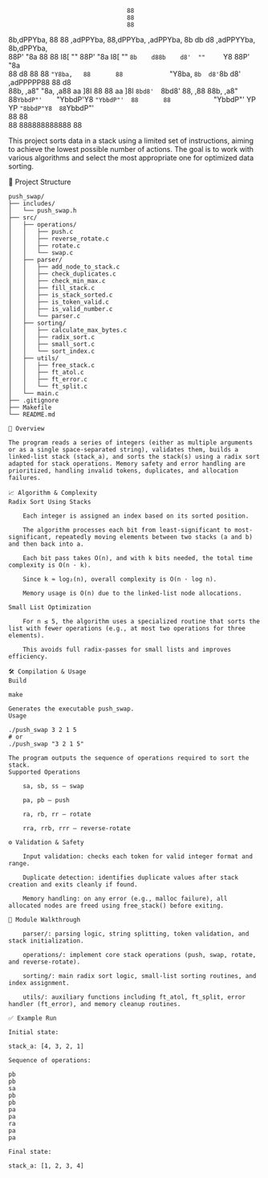 
                                     88                                                                             
                                     88                                                                             
                                     88                                                                             
8b,dPPYba,   88       88  ,adPPYba,  88,dPPYba,             ,adPPYba,  8b      db      d8  ,adPPYYba,  8b,dPPYba,   
88P'    "8a  88       88  I8[    ""  88P'    "8a            I8[    ""  `8b    d88b    d8'  ""     `Y8  88P'    "8a  
88       d8  88       88   `"Y8ba,   88       88             `"Y8ba,    `8b  d8'`8b  d8'   ,adPPPPP88  88       d8  
88b,   ,a8"  "8a,   ,a88  aa    ]8I  88       88            aa    ]8I    `8bd8'  `8bd8'    88,    ,88  88b,   ,a8"  
88`YbbdP"'    `"YbbdP'Y8  `"YbbdP"'  88       88            `"YbbdP"'      YP      YP      `"8bbdP"Y8  88`YbbdP"'   
88                                                                                                     88           
88                                              888888888888                                           88           



This project sorts data in a stack using a limited set of instructions, aiming to achieve the lowest possible number of actions. The goal is to work with various algorithms and select the most appropriate one for optimized data sorting.

📂 Project Structure

```plaintext
push_swap/
├── includes/
│   └── push_swap.h
├── src/
│   ├── operations/
│   │   ├── push.c
│   │   ├── reverse_rotate.c
│   │   ├── rotate.c
│   │   └── swap.c
│   ├── parser/
│   │   ├── add_node_to_stack.c
│   │   ├── check_duplicates.c
│   │   ├── check_min_max.c
│   │   ├── fill_stack.c
│   │   ├── is_stack_sorted.c
│   │   ├── is_token_valid.c
│   │   ├── is_valid_number.c
│   │   └── parser.c
│   ├── sorting/
│   │   ├── calculate_max_bytes.c
│   │   ├── radix_sort.c
│   │   ├── small_sort.c
│   │   └── sort_index.c
│   ├── utils/
│   │   ├── free_stack.c
│   │   ├── ft_atol.c
│   │   ├── ft_error.c
│   │   └── ft_split.c
│   └── main.c
├── .gitignore
├── Makefile
└── README.md

🧠 Overview

The program reads a series of integers (either as multiple arguments or as a single space-separated string), validates them, builds a linked-list stack (stack_a), and sorts the stack(s) using a radix sort adapted for stack operations. Memory safety and error handling are prioritized, handling invalid tokens, duplicates, and allocation failures.

📈 Algorithm & Complexity
Radix Sort Using Stacks

    Each integer is assigned an index based on its sorted position.

    The algorithm processes each bit from least-significant to most-significant, repeatedly moving elements between two stacks (a and b) and then back into a.

    Each bit pass takes O(n), and with k bits needed, the total time complexity is O(n · k).

    Since k ≈ log₂(n), overall complexity is O(n · log n).

    Memory usage is O(n) due to the linked-list node allocations.

Small List Optimization

    For n ≤ 5, the algorithm uses a specialized routine that sorts the list with fewer operations (e.g., at most two operations for three elements).

    This avoids full radix-passes for small lists and improves efficiency.

🛠️ Compilation & Usage
Build

make

Generates the executable push_swap.
Usage

./push_swap 3 2 1 5
# or
./push_swap "3 2 1 5"

The program outputs the sequence of operations required to sort the stack.
Supported Operations

    sa, sb, ss – swap

    pa, pb – push

    ra, rb, rr – rotate

    rra, rrb, rrr – reverse-rotate

⚙️ Validation & Safety

    Input validation: checks each token for valid integer format and range.

    Duplicate detection: identifies duplicate values after stack creation and exits cleanly if found.

    Memory handling: on any error (e.g., malloc failure), all allocated nodes are freed using free_stack() before exiting.

📁 Module Walkthrough

    parser/: parsing logic, string splitting, token validation, and stack initialization.

    operations/: implement core stack operations (push, swap, rotate, and reverse-rotate).

    sorting/: main radix sort logic, small-list sorting routines, and index assignment.

    utils/: auxiliary functions including ft_atol, ft_split, error handler (ft_error), and memory cleanup routines.

✅ Example Run

Initial state:

stack_a: [4, 3, 2, 1]

Sequence of operations:

pb
pb
sa
pb
pb
pa
pa
ra
pa
pa

Final state:

stack_a: [1, 2, 3, 4]
